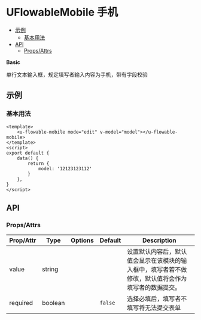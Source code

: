 <!-- 该 README.md 根据 api.yaml 和 docs/*.md 自动生成，为了方便在 GitHub 和 NPM 上查阅。如需修改，请查看源文件 -->

# UFlowableMobile 手机

- [示例](#示例)
    - [基本用法](#基本用法)
- [API]()
    - [Props/Attrs](#propsattrs)

**Basic**

单行文本输入框，规定填写者输入内容为手机，带有字段校验

## 示例
### 基本用法

```vue
<template>
    <u-flowable-mobile mode="edit" v-model="model"></u-flowable-mobile>
</template>
<script>
export default {
    data() {
        return {
            model: '12123123112'
        }
    },
}
</script>
```
## API
### Props/Attrs

| Prop/Attr | Type | Options | Default | Description |
| --------- | ---- | ------- | ------- | ----------- |
| value | string |  |  | 设置默认内容后，默认值会显示在该模块的输入框中，填写者若不做修改，默认值将会作为填写者的数据提交。 |
| required | boolean |  | `false` | 选择必填后，填写者不填写将无法提交表单 |

